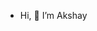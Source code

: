 -  Hi, 👋 I’m Akshay

<!---
3592Akshay/3592Akshay is a ✨ special ✨ repository because its `README.md` (this file) appears on your GitHub profile.
You can click the Preview link to take a look at your changes.
--->
